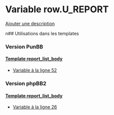 # Variable row.U_REPORT
[Ajouter une description](https://fa-tvars.appspot.com/row.U_REPORT)

n## Utilisations dans les templates

### Version PunBB

#### [Template report_list_body](punbb/report_list_body.md)
* [Variable à la ligne 52](../punbb/report_list_body.tpl#L52)

### Version phpBB2

#### [Template report_list_body](subsilver/report_list_body.md)
* [Variable à la ligne 26](../subsilver/report_list_body.tpl#L26)
